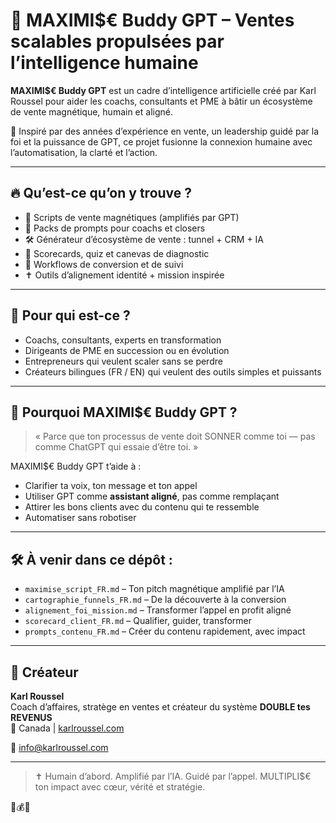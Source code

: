 # 🤖 MAXIMI$€ Buddy GPT – Ventes scalables propulsées par l’intelligence humaine

**MAXIMI$€ Buddy GPT** est un cadre d’intelligence artificielle créé par Karl Roussel pour aider les coachs, consultants et PME à bâtir un écosystème de vente magnétique, humain et aligné.

🧠 Inspiré par des années d’expérience en vente, un leadership guidé par la foi et la puissance de GPT, ce projet fusionne la connexion humaine avec l’automatisation, la clarté et l’action.

---

## 🔥 Qu’est-ce qu’on y trouve ?

- 📘 Scripts de vente magnétiques (amplifiés par GPT)
- 🧠 Packs de prompts pour coachs et closers
- 🛠️ Générateur d’écosystème de vente : tunnel + CRM + IA
- 🧭 Scorecards, quiz et canevas de diagnostic
- 🔁 Workflows de conversion et de suivi
- ✝️ Outils d’alignement identité + mission inspirée

---

## 🧩 Pour qui est-ce ?

- Coachs, consultants, experts en transformation
- Dirigeants de PME en succession ou en évolution
- Entrepreneurs qui veulent scaler sans se perdre
- Créateurs bilingues (FR / EN) qui veulent des outils simples et puissants

---

## 📌 Pourquoi MAXIMI$€ Buddy GPT ?

> « Parce que ton processus de vente doit SONNER comme toi — pas comme ChatGPT qui essaie d’être toi. »

MAXIMI$€ Buddy GPT t’aide à :

- Clarifier ta voix, ton message et ton appel
- Utiliser GPT comme **assistant aligné**, pas comme remplaçant
- Attirer les bons clients avec du contenu qui te ressemble
- Automatiser sans robotiser

---

## 🛠️ À venir dans ce dépôt :

- `maximise_script_FR.md` – Ton pitch magnétique amplifié par l’IA
- `cartographie_funnels_FR.md` – De la découverte à la conversion
- `alignement_foi_mission.md` – Transformer l’appel en profit aligné
- `scorecard_client_FR.md` – Qualifier, guider, transformer
- `prompts_contenu_FR.md` – Créer du contenu rapidement, avec impact

---

## 🙏 Créateur

**Karl Roussel**  
Coach d’affaires, stratège en ventes et créateur du système **DOUBLE tes REVENUS**  
📍 Canada | [karlroussel.com](https://karlroussel.com)

📩 info@karlroussel.com

---

> ✝️ Humain d’abord. Amplifié par l’IA. Guidé par l’appel.
> MULTIPLI$€ ton impact avec cœur, vérité et stratégie.

🧠💰🔥

